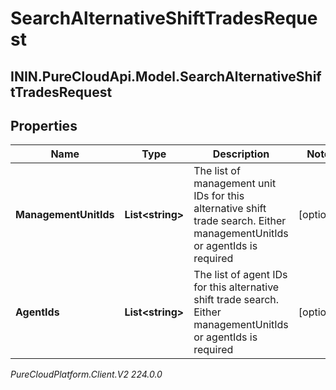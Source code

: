 # SearchAlternativeShiftTradesRequest

## ININ.PureCloudApi.Model.SearchAlternativeShiftTradesRequest

## Properties

|Name | Type | Description | Notes|
|------------ | ------------- | ------------- | -------------|
| **ManagementUnitIds** | **List&lt;string&gt;** | The list of management unit IDs for this alternative shift trade search. Either managementUnitIds or agentIds is required | [optional] |
| **AgentIds** | **List&lt;string&gt;** | The list of agent IDs for this alternative shift trade search. Either managementUnitIds or agentIds is required | [optional] |



_PureCloudPlatform.Client.V2 224.0.0_
